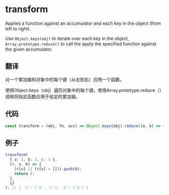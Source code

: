 # transform

Applies a function against an accumulator and each key in the object (from left to right).

Use `Object.keys(obj)` to iterate over each key in the object, `Array.prototype.reduce()` to call the apply the specified function against the given accumulator.

## 翻译

对一个累加器和对象中的每个键（从左到右）应用一个函数。

使用Object.keys（obj）遍历对象中的每个键，使用Array.prototype.reduce（）调用将指定函数应用于给定的累加器。

## 代码

```js
const transform = (obj, fn, acc) => Object.keys(obj).reduce((a, k) => fn(a, obj[k], k, obj), acc);
```

## 例子

```js
transform(
  { a: 1, b: 2, c: 1 },
  (r, v, k) => {
    (r[v] || (r[v] = [])).push(k);
    return r;
  },
  {}
); // { '1': ['a', 'c'], '2': ['b'] }
```
